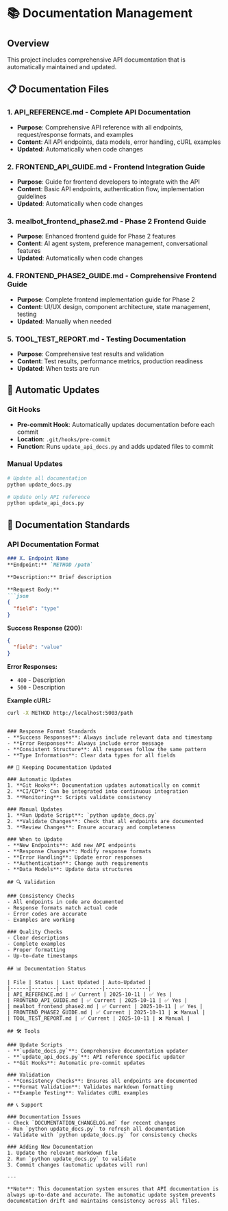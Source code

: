 # 📚 Documentation Management

## Overview
This project includes comprehensive API documentation that is automatically maintained and updated.

## 📋 Documentation Files

### 1. **API_REFERENCE.md** - Complete API Documentation
- **Purpose**: Comprehensive API reference with all endpoints, request/response formats, and examples
- **Content**: All API endpoints, data models, error handling, cURL examples
- **Updated**: Automatically when code changes

### 2. **FRONTEND_API_GUIDE.md** - Frontend Integration Guide
- **Purpose**: Guide for frontend developers to integrate with the API
- **Content**: Basic API endpoints, authentication flow, implementation guidelines
- **Updated**: Automatically when code changes

### 3. **mealbot_frontend_phase2.md** - Phase 2 Frontend Guide
- **Purpose**: Enhanced frontend guide for Phase 2 features
- **Content**: AI agent system, preference management, conversational features
- **Updated**: Automatically when code changes

### 4. **FRONTEND_PHASE2_GUIDE.md** - Comprehensive Frontend Guide
- **Purpose**: Complete frontend implementation guide for Phase 2
- **Content**: UI/UX design, component architecture, state management, testing
- **Updated**: Manually when needed

### 5. **TOOL_TEST_REPORT.md** - Testing Documentation
- **Purpose**: Comprehensive test results and validation
- **Content**: Test results, performance metrics, production readiness
- **Updated**: When tests are run

## 🔄 Automatic Updates

### Git Hooks
- **Pre-commit Hook**: Automatically updates documentation before each commit
- **Location**: `.git/hooks/pre-commit`
- **Function**: Runs `update_api_docs.py` and adds updated files to commit

### Manual Updates
```bash
# Update all documentation
python update_docs.py

# Update only API reference
python update_api_docs.py
```

## 📝 Documentation Standards

### API Documentation Format
```markdown
### X. Endpoint Name
**Endpoint:** `METHOD /path`

**Description:** Brief description

**Request Body:**
```json
{
  "field": "type"
}
```

**Success Response (200):**
```json
{
  "field": "value"
}
```

**Error Responses:**
- `400` - Description
- `500` - Description

**Example cURL:**
```bash
curl -X METHOD http://localhost:5003/path
```
```

### Response Format Standards
- **Success Responses**: Always include relevant data and timestamp
- **Error Responses**: Always include error message
- **Consistent Structure**: All responses follow the same pattern
- **Type Information**: Clear data types for all fields

## 🚀 Keeping Documentation Updated

### Automatic Updates
1. **Git Hooks**: Documentation updates automatically on commit
2. **CI/CD**: Can be integrated into continuous integration
3. **Monitoring**: Scripts validate consistency

### Manual Updates
1. **Run Update Script**: `python update_docs.py`
2. **Validate Changes**: Check that all endpoints are documented
3. **Review Changes**: Ensure accuracy and completeness

### When to Update
- **New Endpoints**: Add new API endpoints
- **Response Changes**: Modify response formats
- **Error Handling**: Update error responses
- **Authentication**: Change auth requirements
- **Data Models**: Update data structures

## 🔍 Validation

### Consistency Checks
- All endpoints in code are documented
- Response formats match actual code
- Error codes are accurate
- Examples are working

### Quality Checks
- Clear descriptions
- Complete examples
- Proper formatting
- Up-to-date timestamps

## 📊 Documentation Status

| File | Status | Last Updated | Auto-Updated |
|------|--------|--------------|--------------|
| API_REFERENCE.md | ✅ Current | 2025-10-11 | ✅ Yes |
| FRONTEND_API_GUIDE.md | ✅ Current | 2025-10-11 | ✅ Yes |
| mealbot_frontend_phase2.md | ✅ Current | 2025-10-11 | ✅ Yes |
| FRONTEND_PHASE2_GUIDE.md | ✅ Current | 2025-10-11 | ❌ Manual |
| TOOL_TEST_REPORT.md | ✅ Current | 2025-10-11 | ❌ Manual |

## 🛠️ Tools

### Update Scripts
- **`update_docs.py`**: Comprehensive documentation updater
- **`update_api_docs.py`**: API reference specific updater
- **Git Hooks**: Automatic pre-commit updates

### Validation
- **Consistency Checks**: Ensures all endpoints are documented
- **Format Validation**: Validates markdown formatting
- **Example Testing**: Validates cURL examples

## 📞 Support

### Documentation Issues
- Check `DOCUMENTATION_CHANGELOG.md` for recent changes
- Run `python update_docs.py` to refresh all documentation
- Validate with `python update_docs.py` for consistency checks

### Adding New Documentation
1. Update the relevant markdown file
2. Run `python update_docs.py` to validate
3. Commit changes (automatic updates will run)

---

**Note**: This documentation system ensures that API documentation is always up-to-date and accurate. The automatic update system prevents documentation drift and maintains consistency across all files.

